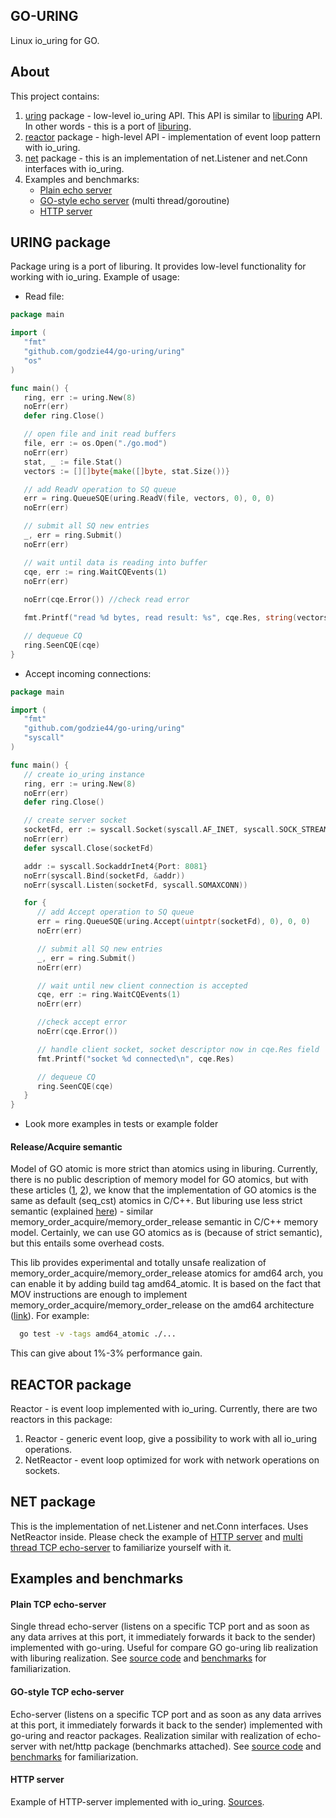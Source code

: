 ## GO-URING

Linux io_uring for GO.

## About
This project contains:
1. [uring](#uring-package) package - low-level io_uring API. This API is similar to [liburing](https://github.com/axboe/liburing) API. In other words - this is a port of [liburing](https://github.com/axboe/liburing).
2. [reactor](#reactor-package) package - high-level API - implementation of event loop pattern with io_uring.
3. [net](#net-package) package - this is an implementation of net.Listener and net.Conn interfaces with io_uring.
4. Examples and benchmarks:
   * [Plain echo server](#plain-tcp-echo-server)
   * [GO-style echo server](#go-style-tcp-echo-server) (multi thread/goroutine)
   * [HTTP server](#http-server)

## URING package

Package uring is a port of liburing. It provides low-level functionality for working with io_uring.
Example of usage:

- Read file:
```GO
package main

import (
   "fmt"
   "github.com/godzie44/go-uring/uring"
   "os"
)

func main() {
   ring, err := uring.New(8)
   noErr(err)
   defer ring.Close()

   // open file and init read buffers
   file, err := os.Open("./go.mod")
   noErr(err)
   stat, _ := file.Stat()
   vectors := [][]byte{make([]byte, stat.Size())}

   // add ReadV operation to SQ queue
   err = ring.QueueSQE(uring.ReadV(file, vectors, 0), 0, 0)
   noErr(err)

   // submit all SQ new entries
   _, err = ring.Submit()
   noErr(err)

   // wait until data is reading into buffer
   cqe, err := ring.WaitCQEvents(1)
   noErr(err)
   
   noErr(cqe.Error()) //check read error

   fmt.Printf("read %d bytes, read result: %s", cqe.Res, string(vectors[0]))

   // dequeue CQ
   ring.SeenCQE(cqe)
}
```

- Accept incoming connections:
```GO
package main

import (
   "fmt"
   "github.com/godzie44/go-uring/uring"
   "syscall"
)

func main() {
   // create io_uring instance
   ring, err := uring.New(8)
   noErr(err)
   defer ring.Close()

   // create server socket
   socketFd, err := syscall.Socket(syscall.AF_INET, syscall.SOCK_STREAM, 0)
   noErr(err)
   defer syscall.Close(socketFd)

   addr := syscall.SockaddrInet4{Port: 8081}
   noErr(syscall.Bind(socketFd, &addr))
   noErr(syscall.Listen(socketFd, syscall.SOMAXCONN))

   for {
      // add Accept operation to SQ queue
      err = ring.QueueSQE(uring.Accept(uintptr(socketFd), 0), 0, 0)
      noErr(err)

      // submit all SQ new entries
      _, err = ring.Submit()
      noErr(err)

      // wait until new client connection is accepted
      cqe, err := ring.WaitCQEvents(1)
      noErr(err)

      //check accept error
      noErr(cqe.Error())

      // handle client socket, socket descriptor now in cqe.Res field
      fmt.Printf("socket %d connected\n", cqe.Res)

      // dequeue CQ
      ring.SeenCQE(cqe)
   }
}
```

- Look more examples in tests or example folder

#### Release/Acquire semantic

Model of GO atomic is more strict than atomics using in liburing. Currently, there is no public description of memory model for GO atomics, 
but with these articles ([1](https://research.swtch.com/gomm), [2](https://github.com/golang/go/issues/5045)), we know that the implementation of GO atomics is the same as default (seq_cst) atomics in C/C++. 
But liburing use less strict semantic (explained [here](https://kernel.dk/io_uring.pdf)) - similar memory_order_acquire/memory_order_release semantic in C/C++ memory model. Certainly, we can use
GO atomics as is (because of strict semantic), but this entails some overhead costs.

This lib provides experimental and totally unsafe realization of memory_order_acquire/memory_order_release atomics for amd64 arch, you can enable it
by adding build tag amd64_atomic. It is based on the fact that MOV instructions are enough to implement memory_order_acquire/memory_order_release on the amd64 architecture ([link](https://www.cl.cam.ac.uk/~pes20/cpp/cpp0xmappings.html)). For example:

```sh
  go test -v -tags amd64_atomic ./...
```

This can give about 1%-3% performance gain.

## REACTOR package 

Reactor - is event loop implemented with io_uring. Currently, there are two reactors in this package:
1. Reactor - generic event loop, give a possibility to work with all io_uring operations.
2. NetReactor - event loop optimized for work with network operations on sockets.

## NET package

This is the implementation of net.Listener and net.Conn interfaces. Uses NetReactor inside. Please check the example of [HTTP server](#http-server) and [multi thread TCP echo-server](#go-style-tcp-echo-server) to familiarize yourself with it.

## Examples and benchmarks

#### Plain TCP echo-server

Single thread echo-server (listens on a specific TCP port and as soon as any data arrives at this port, it immediately forwards it back to the sender) implemented with go-uring.
Useful for compare GO go-uring lib realization with liburing realization.
See [source code](https://github.com/godzie44/go-uring/blob/master/example/echo-server/main.go) and [benchmarks](https://github.com/godzie44/go-uring/blob/master/example/echo-server/benchmark.md) for familiarization.

#### GO-style TCP echo-server

Echo-server (listens on a specific TCP port and as soon as any data arrives at this port, it immediately forwards it back to the sender) implemented with go-uring and reactor packages. 
Realization similar with realization of echo-server with net/http package (benchmarks attached).
See [source code](https://github.com/godzie44/go-uring/blob/master/example/echo-server-multi-thread/main.go) and [benchmarks](https://github.com/godzie44/go-uring/blob/master/example/echo-server-multi-thread/Benchmark.md) for familiarization.

#### HTTP server

Example of HTTP-server implemented with io_uring. [Sources](https://github.com/godzie44/go-uring/blob/master/example/http-server/main.go).